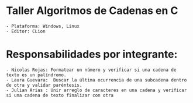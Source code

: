 # Taller Algoritmos de Cadenas en C
    - Plataforma: Windows, Linux
    - Editor: CLion

# Responsabilidades por integrante:
    - Nicolas Rojas: Formatear un número y verificar si una cadena de texto es un palíndromo.
    - Laura Guevara:  Buscar la última ocurrencia de una subcadena dentro de otra y validar paréntesis.
    - Julian Arias : Unir arreglo de caracteres en una cadena y verificar si una cadena de texto finalizar con otra